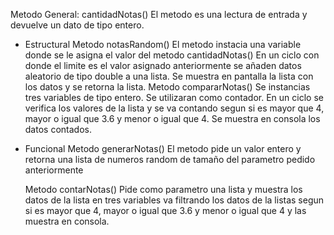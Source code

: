 Metodo General: cantidadNotas()
  El metodo es una lectura de entrada y devuelve un dato de tipo entero.

- Estructural
  Metodo notasRandom()
    El metodo instacia una variable donde se le asigna el valor del metodo cantidadNotas()
    En un ciclo con donde el limite es el valor asignado anteriormente se añaden datos aleatorio de tipo double a una lista. Se muestra en pantalla la lista con los datos y se retorna la lista.
  Metodo compararNotas()
    Se instancias tres variables de tipo entero. Se utilizaran como contador.
    En un ciclo se verifica los valores de la lista y se va contando segun si es mayor que 4, mayor o igual que 3.6 y menor o igual que 4.
    Se muestra en consola los datos contados.
  
- Funcional
  Metodo generarNotas()
    El metodo pide un valor entero y retorna una lista de numeros random de tamaño del parametro pedido anteriormente

  Metodo contarNotas()
    Pide como parametro una lista y muestra los datos de la lista
    en tres variables va filtrando los datos de la listas segun si es mayor que 4, mayor o igual que 3.6 y menor o igual que 4 y las muestra en consola.
    
    
